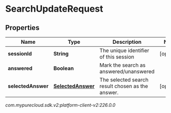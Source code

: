# SearchUpdateRequest


## Properties

| Name | Type | Description | Notes |
| ------------ | ------------- | ------------- | ------------- |
| **sessionId** | **String** | The unique identifier of this session |  [optional] |
| **answered** | **Boolean** | Mark the search as answered/unanswered |  |
| **selectedAnswer** | [**SelectedAnswer**](SelectedAnswer) | The selected search result chosen as the answer. |  [optional] |




_com.mypurecloud.sdk.v2:platform-client-v2:226.0.0_
